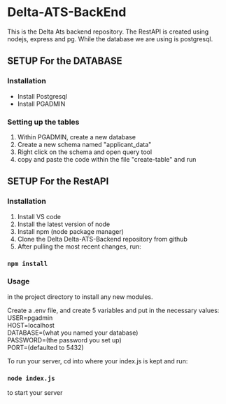 # Delta-ATS-BackEnd
This is the Delta Ats backend repository. The RestAPI is created using nodejs, express and pg. While the database we are using is postgresql.

## SETUP For the DATABASE

### Installation
- Install Postgresql
- Install PGADMIN

### Setting up the tables
1) Within PGADMIN, create a new database
2) Create a new schema named "applicant_data"
3) Right click on the schema and open query tool
4) copy and paste the code within the file "create-table" and run

## SETUP For the RestAPI

### Installation
1) Install VS code
2) Install the latest version of node
3) Install npm (node package manager)
4) Clone the Delta Delta-ATS-Backend repository from github
5) After pulling the most recent changes, run:
### `npm install`

### Usage

in the project directory to install any new modules.

Create a .env file, and create 5 variables and put in the necessary values:\
USER=pgadmin\
HOST=localhost\
DATABASE=(what you named your database)\
PASSWORD=(the password you set up)\
PORT=(defaulted to 5432)

To run your server, cd into where your index.js is kept and run:
### `node index.js`
to start your server 
